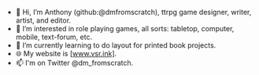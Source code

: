 - 👋 Hi, I’m Anthony (github:@dmfromscratch), ttrpg game designer, writer, artist, and editor.
- 👀 I’m interested in role playing games, all sorts: tabletop, computer, mobile, text-forum, etc.
- 🌱 I’m currently learning to do layout for printed book projects.
- 🌐 My website is [www.vsr.ink].
- 📫 I'm on Twitter @dm_fromscratch.

<!---
dmfromscratch/dmfromscratch is a ✨ special ✨ repository because its `README.md` (this file) appears on your GitHub profile.
You can click the Preview link to take a look at your changes.
--->
